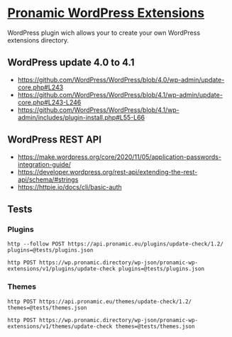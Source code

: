 # [Pronamic WordPress Extensions](http://www.pronamic.eu/plugins/pronamic-wp-extensions/)

WordPress plugin wich allows your to create your own WordPress extensions directory.

## WordPress update 4.0 to 4.1

*	https://github.com/WordPress/WordPress/blob/4.0/wp-admin/update-core.php#L243
*	https://github.com/WordPress/WordPress/blob/4.1/wp-admin/update-core.php#L243-L246
*	https://github.com/WordPress/WordPress/blob/4.1/wp-admin/includes/plugin-install.php#L55-L66

## WordPress REST API

- https://make.wordpress.org/core/2020/11/05/application-passwords-integration-guide/
- https://developer.wordpress.org/rest-api/extending-the-rest-api/schema/#strings
- https://httpie.io/docs/cli/basic-auth

## Tests

### Plugins

```
http --follow POST https://api.pronamic.eu/plugins/update-check/1.2/ plugins=@tests/plugins.json
```

```
http POST https://wp.pronamic.directory/wp-json/pronamic-wp-extensions/v1/plugins/update-check plugins=@tests/plugins.json
```

### Themes

```
http POST https://api.pronamic.eu/themes/update-check/1.2/ themes=@tests/themes.json
```

```
http POST https://wp.pronamic.directory/wp-json/pronamic-wp-extensions/v1/themes/update-check themes=@tests/themes.json
```
